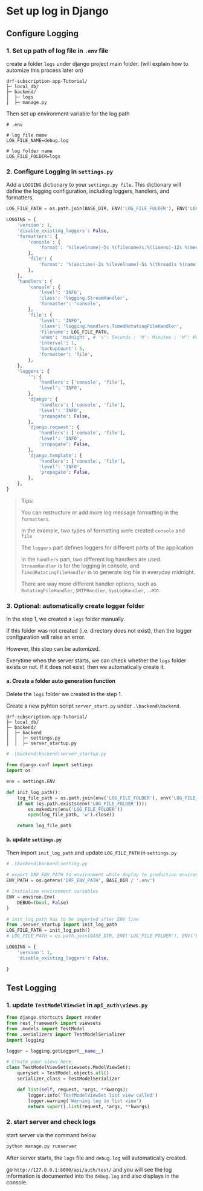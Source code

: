 # Set up log in Django

## Configure Logging

### 1. Set up path of log file in `.env` file

create a folder `logs` under django project main folder.
(will explain how to automize this process later on)

```plaintext
drf-subscription-app-Tutorial/
├─ local_db/
├─ backend/
│  ├─ logs
│  ├─ manage.py
```

Then set up environment variable for the log path

```env
# .env

# log file name
LOG_FILE_NAME=debug.log

# log folder name
LOG_FILE_FOLDER=logs
```

### 2. Configure Logging in `settings.py`

Add a `LOGGING` dictionary to your `settings.py file`. This dictionary will define the logging configuration, including loggers, handlers, and formatters.

```python
LOG_FILE_PATH = os.path.join(BASE_DIR, ENV('LOG_FILE_FOLDER'), ENV('LOG_FILE_NAME'))

LOGGING = {
    'version': 1,
    'disable_existing_loggers': False,
    'formatters': {
        'console': {
            'format': '%(levelname)-5s %(filename)s:%(lineno)-12s %(message)s',
        },
        'file': {
            'format': '%(asctime)-2s %(levelname)-5s %(thread)s %(name)-5s %(filename)s:%(lineno)-12s %(message)s',
        },
    },
    'handlers': {
        'console': {
            'level': 'INFO',
            'class': 'logging.StreamHandler',
            'formatter': 'console',
        },
        'file': {
            'level': 'INFO',
            'class': 'logging.handlers.TimedRotatingFileHandler',
            'filename': LOG_FILE_PATH,
            'when': 'midnight', # 's': Seconds ; 'M': Minutes ; 'H': Hours ; 'D': Days
            'interval': 1,
            'backupCount': 5,
            'formatter': 'file',
        },
    },
    'loggers': {
        '': {
            'handlers': ['console', 'file'],
            'level': 'INFO',
        },
        'django': {
            'handlers': ['console', 'file'],
            'level': 'INFO',
            'propagate': False,
        },
        'django.request': {
            'handlers': ['console', 'file'],
            'level': 'INFO',
            'propagate': False,
        },
        'django.template': {
            'handlers': ['console', 'file'],
            'level': 'INFO',
            'propagate': False,
        },
    },
}
```

> Tips:
>
> You can restructure or add more log message formatting in the `formatters`.
>
> In the example, two types of formatting were created `console` and `file`
>
> The `loggers` part defines loggers for different parts of the application
>
> In the `handlers` part, two different log handlers are used. `StreamHandler` is for the logging in console, and `TimedRotatingFileHandler` is to generate log file in everyday midnight.
>
> There are way more different handler options, such as `RotatingFileHandler`, `SMTPHandler`, `SysLogHandler`, ...etc.
>

### 3. Optional: automatically create logger folder

In the step 1, we created a `logs` folder manually.

If this folder was not created (i.e. directory does not exist), then the logger configuration will raise an error.

However, this step can be automized.

Everytime when the server starts, we can check whether the `logs` folder exists or not. If it does not exist, then we automatically create it.

#### a. Create a folder auto generation function

Delete the `logs` folder we created in the step 1.

Create a new pyhton script `server_start.py` under `.\backend\backend`.

```plaintext
drf-subscription-app-Tutorial/
├─ local_db/
├─ backend/
│  ├─ backend
│  │  ├─ settings.py
│  │  ├─ server_startup.py
```

```python
# .\backend\backend\server_startup.py

from django.conf import settings
import os

env = settings.ENV

def init_log_path():
    log_file_path = os.path.join(env('LOG_FILE_FOLDER'), env('LOG_FILE_NAME'))
    if not (os.path.exists(env('LOG_FILE_FOLDER'))):
        os.makedirs(env('LOG_FILE_FOLDER'))
        open(log_file_path, 'w').close()

    return log_file_path
```

#### b. update `settings.py`

Then import `init_log_path` and update `LOG_FILE_PATH` in `settings.py`

```python
# .\backend\backend\setting.py

# export DRF_ENV_PATH to environment while deploy to production environment
ENV_PATH = os.getenv('DRF_ENV_PATH', BASE_DIR / '.env')

# Initialize environment variables
ENV = environ.Env(
    DEBUG=(bool, False)
)

# init_log_path has to be imported after ENV line
from .server_startup import init_log_path
LOG_FILE_PATH = init_log_path()
# LOG_FILE_PATH = os.path.join(BASE_DIR, ENV('LOG_FILE_FOLDER'), ENV('LOG_FILE_NAME'))

LOGGING = {
    'version': 1,
    'disable_existing_loggers': False,

}
```

## Test Logging

### 1. update `TestModelViewSet` in `api_auth\views.py`

```python
from django.shortcuts import render
from rest_framework import viewsets
from .models import TestModel
from .serializers import TestModelSerializer
import logging

logger = logging.getLogger(__name__)

# Create your views here.
class TestModelViewSet(viewsets.ModelViewSet):
    queryset = TestModel.objects.all()
    serializer_class = TestModelSerializer

    def list(self, request, *args, **kwargs):
        logger.info('TestModelViewSet list view called')
        logger.warning('Warning log in list view')
        return super().list(request, *args, **kwargs)
```

### 2. start server and check logs

start server via the command below

```sh
python manage.py runserver
```

After server starts, the `logs` file and `debug.log` will automatically created.

go `http://127.0.0.1:8000/api/auth/test/` and you will see the log information is documented into the `debug.log` and also displays in the console.
